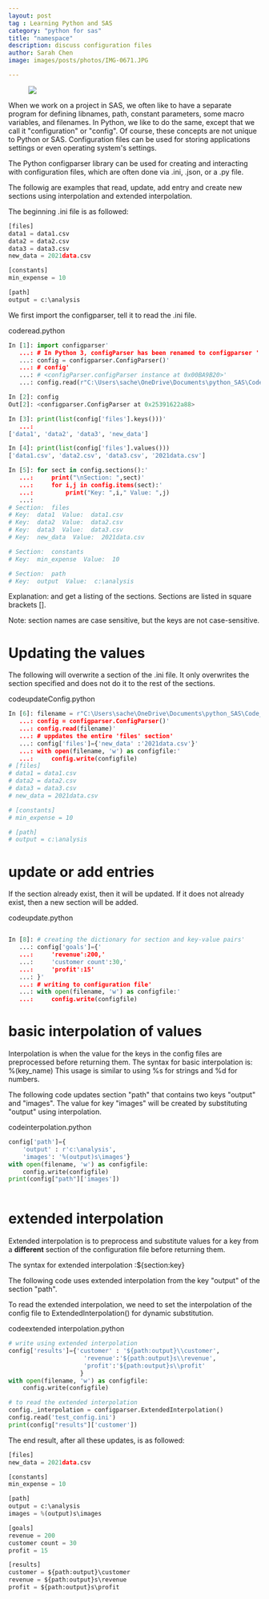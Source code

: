 ```yaml
---
layout: post
tag : Learning Python and SAS
category: "python for sas"
title: "namespace"
description: discuss configuration files 
author: Sarah Chen
image: images/posts/photos/IMG-0671.JPG

---
```

<figure> 
   <img src="{{"/images/posts/photos/IMG-0671.jpg"| relative_url}}"> 
</figure> 
When we work on a project in SAS, we often like to have a separate program for defining libnames, path, constant parameters, some macro variables, and filenames.  In Python, we like to do the same, except that we call it "configuration" or "config".  Of course, these concepts are not unique to Python or SAS.  Configuration files can be used for storing applications settings or even operating system's settings. 

The Python configparser library can be used for creating and interacting with configuration files, which are often done via .ini, .json, or a .py file. 

The followig are examples that read, update, add entry and create new sections using interpolation and extended interpolation. 

The beginning .ini file is as followed:

```python
[files]
data1 = data1.csv
data2 = data2.csv
data3 = data3.csv
new_data = 2021data.csv

[constants]
min_expense = 10

[path]
output = c:\analysis
```

We first import the configparser, tell it to read the .ini file.   
<div class="code-head"><span>code</span>read.python</div>

```python
In [1]: import configparser'
   ...: # In Python 3, configParser has been renamed to configparser '
   ...: config = configparser.ConfigParser()'
   ...: # config'
   ...: # <configParser.configParser instance at 0x00BA9B20>'
   ...: config.read(r"C:\Users\sache\OneDrive\Documents\python_SAS\Code_only\learn_ini.ini")

In [2]: config
Out[2]: <configparser.ConfigParser at 0x25391622a88>

In [3]: print(list(config['files'].keys()))'
   ...:
['data1', 'data2', 'data3', 'new_data']

In [4]: print(list(config['files'].values()))
['data1.csv', 'data2.csv', 'data3.csv', '2021data.csv']

In [5]: for sect in config.sections():'
   ...:     print("\nSection: ",sect)'
   ...:     for i,j in config.items(sect):'
   ...:         print("Key: ",i," Value: ",j)
   ...:
# Section:  files
# Key:  data1  Value:  data1.csv
# Key:  data2  Value:  data2.csv
# Key:  data3  Value:  data3.csv
# Key:  new_data  Value:  2021data.csv

# Section:  constants
# Key:  min_expense  Value:  10

# Section:  path
# Key:  output  Value:  c:\analysis
```
Explanation: and get a listing of the sections. Sections are listed in square brackets [].

Note: section names are case sensitive, but the keys are not case-sensitive.

# Updating the values

The following will overwrite a section of the .ini file.  It only overwrites the section specified and does not do it to the rest of the sections. 
<div class="code-head"><span>code</span>updateConfig.python</div>

```python
In [6]: filename = r"C:\Users\sache\OneDrive\Documents\python_SAS\Code_only\learn_ini.ini"'
   ...: config = configparser.ConfigParser()'
   ...: config.read(filename)'
   ...: # uppdates the entire 'files' section'
   ...: config['files']={'new_data' :'2021data.csv'}'
   ...: with open(filename, 'w') as configfile:'
   ...:     config.write(configfile)
# [files]
# data1 = data1.csv
# data2 = data2.csv
# data3 = data3.csv
# new_data = 2021data.csv

# [constants]
# min_expense = 10

# [path]
# output = c:\analysis
```

# update or add entries
If the section already exist, then it will be updated.  If it does not already exist, then a new section will be added. 
<div class="code-head"><span>code</span>update.python</div>

```python

In [8]: # creating the dictionary for section and key-value pairs'
   ...: config['goals']={'
   ...:     'revenue':200,'
   ...:     'customer count':30,'
   ...:     'profit':15'
   ...: }'
   ...: # writing to configuration file'
   ...: with open(filename, 'w') as configfile:'
   ...:     config.write(configfile)
```

# basic interpolation of values
Interpolation is when the value for the keys in the config files are preprocessed before returning them. 
The syntax for basic interpolation is: %(key_name)
This usage is similar to using %s for strings and %d for numbers. 

The following code updates section "path" that contains two keys "output" and "images". The value for key "images" will be created by substituting "output" using interpolation.


<div class="code-head"><span>code</span>interpolation.python</div>

```python
config['path']={
    'output' : r'c:\analysis',
    'images': '%(output)s\images'}
with open(filename, 'w') as configfile:
    config.write(configfile)
print(config["path"]['images'])
 
```
# extended interpolation
Extended interpolation is to preprocess and substitute values for a key from a **different** section of the configuration file before returning them.

The syntax for extended interpolation :${section:key}

The following code uses extended interpolation from the key "output" of the section "path".

To read the extended interpolation, we need to set the interpolation of the config file to ExtendedInterpolation() for dynamic substitution. 

<div class="code-head"><span>code</span>extended interpolation.python</div>

```python
# write using extended interpolation
config['results']={'customer' : '${path:output}\\customer',
                     'revenue':'${path:output}s\\revenue',
                     'profit':'${path:output}s\\profit'
                    }
with open(filename, 'w') as configfile:
    config.write(configfile)

# to read the extended interpolation
config._interpolation = configparser.ExtendedInterpolation()
config.read('test_config.ini')
print(config["results"]['customer'])
```
The end result, after all these updates, is as followed:
```python
[files]
new_data = 2021data.csv

[constants]
min_expense = 10

[path]
output = c:\analysis
images = %(output)s\images

[goals]
revenue = 200
customer count = 30
profit = 15

[results]
customer = ${path:output}\customer
revenue = ${path:output}s\revenue
profit = ${path:output}s\profit
```

